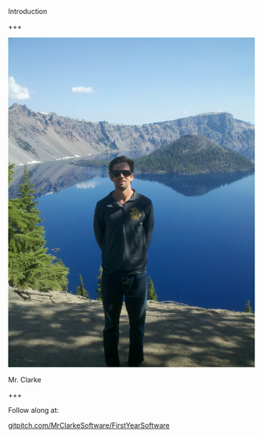 Introduction

+++

![Suddi](assets/img/mrclarke.jpg)

<div class="align-points">
	<i class="fa fa-user"></i> Mr. Clarke<br/>
</div>

+++

Follow along at:

[gitpitch.com/MrClarkeSoftware/FirstYearSoftware](https://gitpitch.com/MrClarkeSoftware/FirstYearSoftware/master)

